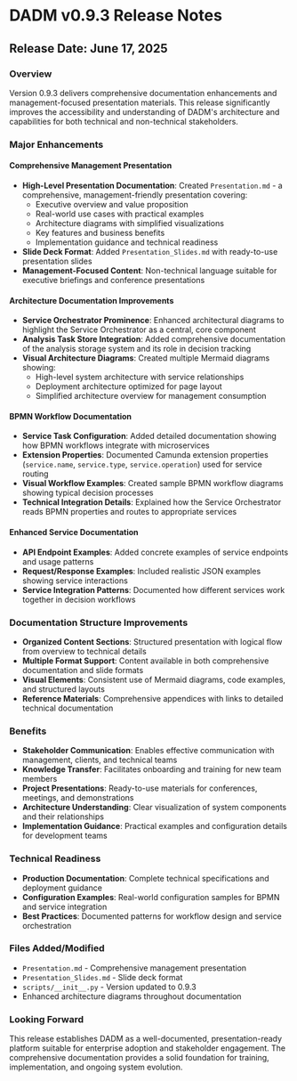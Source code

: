 # DADM v0.9.3 Release Notes

## Release Date: June 17, 2025

### Overview
Version 0.9.3 delivers comprehensive documentation enhancements and management-focused presentation materials. This release significantly improves the accessibility and understanding of DADM's architecture and capabilities for both technical and non-technical stakeholders.

### Major Enhancements

#### Comprehensive Management Presentation
- **High-Level Presentation Documentation**: Created `Presentation.md` - a comprehensive, management-friendly presentation covering:
  - Executive overview and value proposition
  - Real-world use cases with practical examples
  - Architecture diagrams with simplified visualizations
  - Key features and business benefits
  - Implementation guidance and technical readiness
- **Slide Deck Format**: Added `Presentation_Slides.md` with ready-to-use presentation slides
- **Management-Focused Content**: Non-technical language suitable for executive briefings and conference presentations

#### Architecture Documentation Improvements
- **Service Orchestrator Prominence**: Enhanced architectural diagrams to highlight the Service Orchestrator as a central, core component
- **Analysis Task Store Integration**: Added comprehensive documentation of the analysis storage system and its role in decision tracking
- **Visual Architecture Diagrams**: Created multiple Mermaid diagrams showing:
  - High-level system architecture with service relationships
  - Deployment architecture optimized for page layout
  - Simplified architecture overview for management consumption

#### BPMN Workflow Documentation
- **Service Task Configuration**: Added detailed documentation showing how BPMN workflows integrate with microservices
- **Extension Properties**: Documented Camunda extension properties (`service.name`, `service.type`, `service.operation`) used for service routing
- **Visual Workflow Examples**: Created sample BPMN workflow diagrams showing typical decision processes
- **Technical Integration Details**: Explained how the Service Orchestrator reads BPMN properties and routes to appropriate services

#### Enhanced Service Documentation
- **API Endpoint Examples**: Added concrete examples of service endpoints and usage patterns
- **Request/Response Examples**: Included realistic JSON examples showing service interactions
- **Service Integration Patterns**: Documented how different services work together in decision workflows

### Documentation Structure Improvements
- **Organized Content Sections**: Structured presentation with logical flow from overview to technical details
- **Multiple Format Support**: Content available in both comprehensive documentation and slide formats
- **Visual Elements**: Consistent use of Mermaid diagrams, code examples, and structured layouts
- **Reference Materials**: Comprehensive appendices with links to detailed technical documentation

### Benefits
- **Stakeholder Communication**: Enables effective communication with management, clients, and technical teams
- **Knowledge Transfer**: Facilitates onboarding and training for new team members
- **Project Presentations**: Ready-to-use materials for conferences, meetings, and demonstrations
- **Architecture Understanding**: Clear visualization of system components and their relationships
- **Implementation Guidance**: Practical examples and configuration details for development teams

### Technical Readiness
- **Production Documentation**: Complete technical specifications and deployment guidance
- **Configuration Examples**: Real-world configuration samples for BPMN and service integration
- **Best Practices**: Documented patterns for workflow design and service orchestration

### Files Added/Modified
- `Presentation.md` - Comprehensive management presentation
- `Presentation_Slides.md` - Slide deck format
- `scripts/__init__.py` - Version updated to 0.9.3
- Enhanced architecture diagrams throughout documentation

### Looking Forward
This release establishes DADM as a well-documented, presentation-ready platform suitable for enterprise adoption and stakeholder engagement. The comprehensive documentation provides a solid foundation for training, implementation, and ongoing system evolution.
